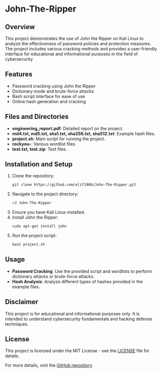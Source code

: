 # John-The-Ripper

## Overview
This project demonstrates the use of John the Ripper on Kali Linux to analyze the effectiveness of password policies and protection measures. The project includes various cracking methods and provides a user-friendly interface for educational and informational purposes in the field of cybersecurity.

## Features
- Password cracking using John the Ripper
- Dictionary mode and brute-force attacks
- Bash script interface for ease of use
- Online hash generation and cracking

## Files and Directories
- **engineering_report.pdf**: Detailed report on the project.
- **md4.txt, md5.txt, sha1.txt, sha256.txt, sha512.txt**: Example hash files.
- **project.sh**: Main script for running the project.
- **rockyou-**: Various wordlist files.
- **test.txt, test.zip**: Test files.

## Installation and Setup
1. Clone the repository:
    ```sh
    git clone https://github.com/elif1906/John-The-Ripper.git
    ```
2. Navigate to the project directory:
    ```sh
    cd John-The-Ripper
    ```
3. Ensure you have Kali Linux installed.
4. Install John the Ripper:
    ```sh
    sudo apt-get install john
    ```
5. Run the project script:
    ```sh
    bash project.sh
    ```

## Usage
- **Password Cracking**: Use the provided script and wordlists to perform dictionary attacks or brute-force attacks.
- **Hash Analysis**: Analyze different types of hashes provided in the example files.

## Disclaimer
This project is for educational and informational purposes only. It is intended to understand cybersecurity fundamentals and hacking defense techniques.

## License
This project is licensed under the MIT License - see the [LICENSE](LICENSE) file for details.

For more details, visit the [GitHub repository](https://github.com/elif1906/John-The-Ripper).
